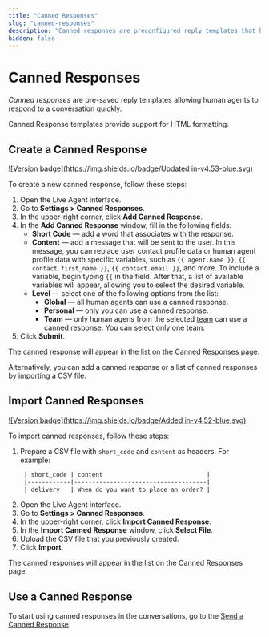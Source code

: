 ```yaml
---
title: "Canned Responses"
slug: "canned-responses"
description: "Canned responses are preconfigured reply templates that help human agents respond quickly during conversations. These templates support HTML formatting, allowing for customized and efficient responses."
hidden: false
---
```


# Canned Responses

_Canned responses_ are pre-saved reply templates allowing human agents to respond to a conversation quickly.

Canned Response templates provide support for HTML formatting.

## Create a Canned Response

[![Version badge](https://img.shields.io/badge/Updated in-v4.53-blue.svg)](../release-notes/4.53.md)

To create a new canned response, follow these steps:

1. Open the Live Agent interface.
2. Go to **Settings > Canned Responses**.
3. In the upper-right corner, click **Add Canned Response**.
4. In the **Add Canned Response** window, fill in the following fields:
    - **Short Code** — add a word that associates with the response.
    - **Content** — add a message that will be sent to the user. In this message, you can replace user contact profile data or human agent profile data with specific variables, such as `{{ agent.name }}`, `{{ contact.first_name }}`, `{{ contact.email }}`, and more. To include a variable, begin typing `{{` in the field. After that, a list of available variables will appear, allowing you to select the desired variable.
    - **Level** — select one of the following options from the list:
        - **Global** — all human agents can use a canned response.
        - **Personal** — only you can use a canned response.
        - **Team** — only human agens from the selected [team](teams.md) can use a canned response. You can select only one team.
5. Click **Submit**.

The canned response will appear in the list on the Canned Responses page.

Alternatively, you can add a canned response or a list of canned responses by importing a CSV file.

## Import Canned Responses

[![Version badge](https://img.shields.io/badge/Added in-v4.52-blue.svg)](../release-notes/4.52.md)

To import canned responses, follow these steps:

1. Prepare a CSV file with `short_code` and `content` as headers. For example:
   ```txt
    | short_code | content                             |
    |------------|-------------------------------------|
    | delivery   | When do you want to place an order? |
   ```
2. Open the Live Agent interface. 
3. Go to **Settings > Canned Responses**. 
4. In the upper-right corner, click **Import Canned Response**.
5. In the **Import Canned Response** window, click **Select File**.
6. Upload the CSV file that you previously created.
7. Click **Import**.

The canned responses will appear in the list on the Canned Responses page. 

## Use a Canned Response

To start using canned responses in the conversations, go to the [Send a Canned Response](conversation/conversation-workflow.md#send-a-canned-response).